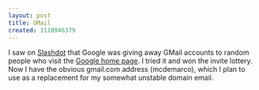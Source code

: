 ```yaml
---
layout: post
title: GMail
created: 1110946379
---
```

I saw on [Slashdot](http://slashdot.org/article.pl?sid=05/03/15/1845250) that Google was giving away GMail accounts to random people who visit the [Google home page](http://www.google.com/).  I tried it and won the invite lottery.  Now I have the obvious gmail.com address (mcdemarco), which I plan to use as a replacement for my somewhat unstable domain email.
